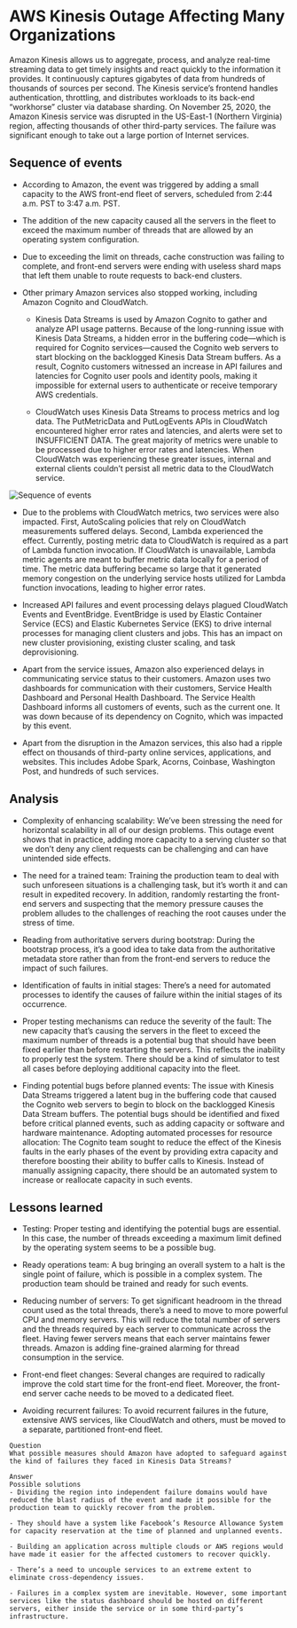 # AWS Kinesis Outage Affecting Many Organizations
Amazon Kinesis allows us to aggregate, process, and analyze real-time streaming data to get timely insights and react quickly to the information it provides. It continuously captures gigabytes of data from hundreds of thousands of sources per second. The Kinesis service’s frontend handles authentication, throttling, and distributes workloads to its back-end “workhorse” cluster via database sharding. On November 25, 2020, the Amazon Kinesis service was disrupted in the US-East-1 (Northern Virginia) region, affecting thousands of other third-party services. The failure was significant enough to take out a large portion of Internet services.

## Sequence of events
- According to Amazon, the event was triggered by adding a small capacity to the AWS front-end fleet of servers, scheduled from 2:44 a.m. PST to 3:47 a.m. PST.

- The addition of the new capacity caused all the servers in the fleet to exceed the maximum number of threads that are allowed by an operating system configuration.

- Due to exceeding the limit on threads, cache construction was failing to complete, and front-end servers were ending with useless shard maps that left them unable to route requests to back-end clusters.

- Other primary Amazon services also stopped working, including Amazon Cognito and CloudWatch.

  - Kinesis Data Streams is used by Amazon Cognito to gather and analyze API usage patterns. Because of the long-running issue with Kinesis Data Streams, a hidden error in the buffering code—which is required for Cognito services—caused the Cognito web servers to start blocking on the backlogged Kinesis Data Stream buffers. As a result, Cognito customers witnessed an increase in API failures and latencies for Cognito user pools and identity pools, making it impossible for external users to authenticate or receive temporary AWS credentials.

  - CloudWatch uses Kinesis Data Streams to process metrics and log data. The PutMetricData and PutLogEvents APIs in CloudWatch encountered higher error rates and latencies, and alerts were set to INSUFFICIENT DATA. The great majority of metrics were unable to be processed due to higher error rates and latencies. When CloudWatch was experiencing these greater issues, internal and external clients couldn’t persist all metric data to the CloudWatch service.

![Sequence of events](./seq.jpg)

- Due to the problems with CloudWatch metrics, two services were also impacted. First, AutoScaling policies that rely on CloudWatch measurements suffered delays. Second, Lambda experienced the effect. Currently, posting metric data to CloudWatch is required as a part of Lambda function invocation. If CloudWatch is unavailable, Lambda metric agents are meant to buffer metric data locally for a period of time. The metric data buffering became so large that it generated memory congestion on the underlying service hosts utilized for Lambda function invocations, leading to higher error rates.

- Increased API failures and event processing delays plagued CloudWatch Events and EventBridge. EventBridge is used by Elastic Container Service (ECS) and Elastic Kubernetes Service (EKS) to drive internal processes for managing client clusters and jobs. This has an impact on new cluster provisioning, existing cluster scaling, and task deprovisioning.

- Apart from the service issues, Amazon also experienced delays in communicating service status to their customers. Amazon uses two dashboards for communication with their customers, Service Health Dashboard and Personal Health Dashboard. The Service Health Dashboard informs all customers of events, such as the current one. It was down because of its dependency on Cognito, which was impacted by this event.

- Apart from the disruption in the Amazon services, this also had a ripple effect on thousands of third-party online services, applications, and websites. This includes Adobe Spark, Acorns, Coinbase, Washington Post, and hundreds of such services.  

## Analysis
- Complexity of enhancing scalability: We’ve been stressing the need for horizontal scalability in all of our design problems. This outage event shows that in practice, adding more capacity to a serving cluster so that we don’t deny any client requests can be challenging and can have unintended side effects.

- The need for a trained team: Training the production team to deal with such unforeseen situations is a challenging task, but it’s worth it and can result in expedited recovery. In addition, randomly restarting the front-end servers and suspecting that the memory pressure causes the problem alludes to the challenges of reaching the root causes under the stress of time.

- Reading from authoritative servers during bootstrap: During the bootstrap process, it’s a good idea to take data from the authoritative metadata store rather than from the front-end servers to reduce the impact of such failures.

- Identification of faults in initial stages: There’s a need for automated processes to identify the causes of failure within the initial stages of its occurrence.

- Proper testing mechanisms can reduce the severity of the fault: The new capacity that’s causing the servers in the fleet to exceed the maximum number of threads is a potential bug that should have been fixed earlier than before restarting the servers. This reflects the inability to properly test the system. There should be a kind of simulator to test all cases before deploying additional capacity into the fleet.



- Finding potential bugs before planned events: The issue with Kinesis Data Streams triggered a latent bug in the buffering code that caused the Cognito web servers to begin to block on the backlogged Kinesis Data Stream buffers. The potential bugs should be identified and fixed before critical planned events, such as adding capacity or software and hardware maintenance.
Adopting automated processes for resource allocation: The Cognito team sought to reduce the effect of the Kinesis faults in the early phases of the event by providing extra capacity and therefore boosting their ability to buffer calls to Kinesis. Instead of manually assigning capacity, there should be an automated system to increase or reallocate capacity in such events.

## Lessons learned
- Testing: Proper testing and identifying the potential bugs are essential. In this case, the number of threads exceeding a maximum limit defined by the operating system seems to be a possible bug.

- Ready operations team: A bug bringing an overall system to a halt is the single point of failure, which is possible in a complex system. The production team should be trained and ready for such events.

- Reducing number of servers: To get significant headroom in the thread count used as the total threads, there’s a need to move to more powerful CPU and memory servers. This will reduce the total number of servers and the threads required by each server to communicate across the fleet. Having fewer servers means that each server maintains fewer threads. Amazon is adding fine-grained alarming for thread consumption in the service.

- Front-end fleet changes: Several changes are required to radically improve the cold start time for the front-end fleet. Moreover, the front-end server cache needs to be moved to a dedicated fleet.

- Avoiding recurrent failures: To avoid recurrent failures in the future, extensive AWS services, like CloudWatch and others, must be moved to a separate, partitioned front-end fleet.

```
Question
What possible measures should Amazon have adopted to safeguard against the kind of failures they faced in Kinesis Data Streams?

Answer
Possible solutions
- Dividing the region into independent failure domains would have reduced the blast radius of the event and made it possible for the production team to quickly recover from the problem.

- They should have a system like Facebook’s Resource Allowance System for capacity reservation at the time of planned and unplanned events.

- Building an application across multiple clouds or AWS regions would have made it easier for the affected customers to recover quickly.

- There’s a need to uncouple services to an extreme extent to eliminate cross-dependency issues.

- Failures in a complex system are inevitable. However, some important services like the status dashboard should be hosted on different servers, either inside the service or in some third-party’s infrastructure.
```
